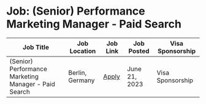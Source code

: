 # Job: (Senior) Performance Marketing Manager - Paid Search

| Job Title | Job Location | Job Link | Job Posted | Visa Sponsorship |
| --- | --- | --- | --- | --- |
| (Senior) Performance Marketing Manager - Paid Search | Berlin, Germany | [Apply](https://jobs.idealo.com/l/en/o/senior-performance-marketing-manager-paid-search-mwx) | June 21, 2023 | Visa Sponsorship |
